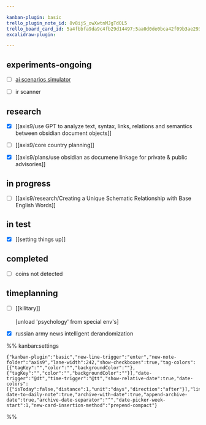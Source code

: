```yaml
---

kanban-plugin: basic
trello_plugin_note_id: 8v8ijS_owXwtnMJgTdOL5
trello_board_card_id: 5a4fbbfa9da9c4fb29d14497;5aa0d0de0bca42f09b3ae293
excalidraw-plugin: 

---
```


## experiments-ongoing

- [ ] [ai scenarios simulator](../inprogress/ai%20scenarios%20simulator.md)
- [ ] ir scanner


## research

- [x] [[axis9/use GPT to analyze text, syntax, links, relations and semantics between obsidian document objects]]
- [ ] [[axis9/core  country planning]]
- [x] [[axis9/plans/use obsidian as documene linkage for  private & public advisories]]


## in progress

- [ ] [[axis9/research/Creating a Unique Schematic Relationship with Base English Words]]


## in test

- [x] [[setting things up]]


## completed

- [ ] coins not detected


## timeplanning

- [ ] [[kilitary]] <br><br>[unload 'psychology' from special env's]
- [x] russian army news intelligent derandomization




%% kanban:settings
```
{"kanban-plugin":"basic","new-line-trigger":"enter","new-note-folder":"axis9","lane-width":242,"show-checkboxes":true,"tag-colors":[{"tagKey":"","color":"","backgroundColor":""},{"tagKey":"","color":"","backgroundColor":""}],"date-trigger":"@dt","time-trigger":"@tt","show-relative-date":true,"date-colors":[{"isToday":false,"distance":1,"unit":"days","direction":"after"}],"link-date-to-daily-note":true,"archive-with-date":true,"append-archive-date":true,"archive-date-separator":"^","date-picker-week-start":1,"new-card-insertion-method":"prepend-compact"}
```
%%